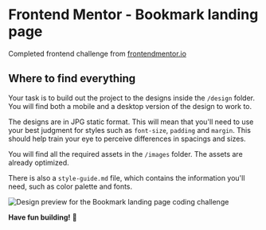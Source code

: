 # Frontend Mentor - Bookmark landing page

Completed frontend challenge from [frontendmentor.io](https://frontendmentor.io)

## Where to find everything

Your task is to build out the project to the designs inside the `/design` folder. You will find both a mobile and a desktop version of the design to work to.

The designs are in JPG static format. This will mean that you'll need to use your best judgment for styles such as `font-size`, `padding` and `margin`. This should help train your eye to perceive differences in spacings and sizes.

You will find all the required assets in the `/images` folder. The assets are already optimized.

There is also a `style-guide.md` file, which contains the information you'll need, such as color palette and fonts.

![Design preview for the Bookmark landing page coding challenge](https://github.com/frontendmentorio/bookmark-landing-page/tree/master/design)

**Have fun building!** 🚀

